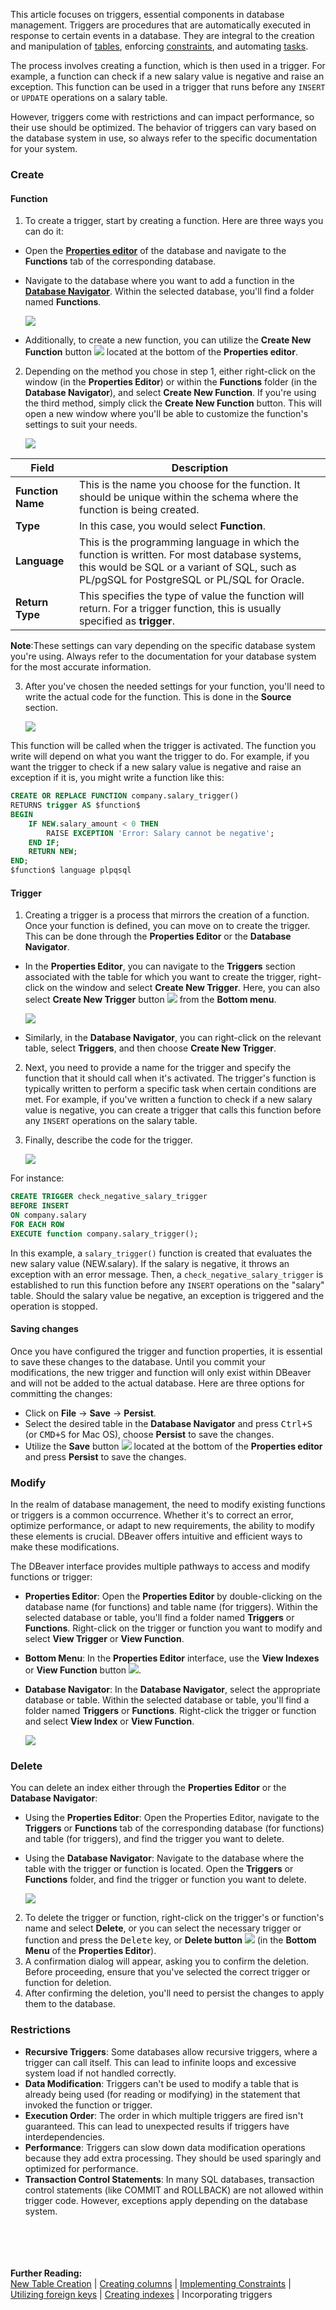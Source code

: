 This article focuses on triggers, essential components in database management. Triggers are procedures that are
automatically executed in response to certain events in a database. They are integral to the creation and manipulation 
of [tables](New-Table-Creation), enforcing [constraints](Implementing-Constraints), and automating [tasks](Task-Management).

The process involves creating a function, which is then used in a trigger. For example, a function can check if a new
salary value is negative and raise an exception. This function can be used in a trigger that runs before any `INSERT` or
`UPDATE` operations on a salary table.

However, triggers come with restrictions and can impact performance, so their use should be optimized. The behavior of
triggers can vary based on the database system in use, so always refer to the specific documentation for your system.

### Create

#### Function

1) To create a trigger, start by creating a function. Here are three ways you can do it:

- Open the **[Properties editor](Properties-Editor)** of the database and navigate to the **Functions**
   tab of the corresponding database.
- Navigate to the database where you want to add a function in the **[Database Navigator](Database-Navigator)**. Within the selected database,
  you'll find a folder named **Functions**. 

   ![](images/tutorial_images/15_Create_New_Function.png)
- Additionally, to create a new function, you can utilize the **Create New Function** button
   ![](images/tutorial_images/Create_New_Function_Button.png) located at the bottom of the **Properties editor**.

2) Depending on the method you chose in step 1, either right-click on the window (in the **Properties Editor**) or within
   the **Functions** folder (in the **Database Navigator**), and select **Create New Function**. If you're using 
   the third method, simply click the **Create New Function** button. This will open a new window where you'll be able
   to customize the function's settings to suit your needs. 

   ![](images/tutorial_images/15a_Functions_Parameters.png)

 Field             | Description                                                                                                                                                                                
-------------------|--------------------------------------------------------------------------------------------------------------------------------------------------------------------------------------------
 **Function Name** | This is the name you choose for the function. It should be unique within the schema where the function is being created.                                                                   
 **Type**          | In this case, you would select **Function**.                                                                                                                                               
 **Language**      | This is the programming language in which the function is written. For most database systems, this would be SQL or a variant of SQL, such as PL/pgSQL for PostgreSQL or PL/SQL for Oracle. 
 **Return Type**   | This specifies the type of value the function will return. For a trigger function, this is usually specified as **trigger**.                                                                 

**Note**:These settings can vary depending on the specific database system you're using. Always refer to the
documentation for your database system for the most accurate information.

3) After you've chosen the needed settings for your function, you'll need to write the actual code for the function.
   This is done in the **Source** section.  

   ![](images/tutorial_images/15b_Function_Source.png)

This function will be called when the trigger is activated. The function you write will depend on what you want the
trigger to do. For example, if you want the trigger to check if a new salary value is negative and raise an exception if
it is, you might write a function like this:  

```sql
CREATE OR REPLACE FUNCTION company.salary_trigger()
RETURNS trigger AS $function$
BEGIN
    IF NEW.salary_amount < 0 THEN
        RAISE EXCEPTION 'Error: Salary cannot be negative';
    END IF;
    RETURN NEW;
END;
$function$ language plpqsql   
```


#### Trigger

1) Creating a trigger is a process that mirrors the creation of a function. Once your function is defined, you can move on
to create the trigger. This can be done through the **Properties Editor** or the **Database Navigator**.

- In the **Properties Editor**, you can navigate to the **Triggers** section associated with the table for which you want to
create the trigger, right-click on the window and select **Create New Trigger**. Here, you can also select **Create New Trigger** button ![](images/tutorial_images/Create_New_Trigger_Button.png)
from the **Bottom menu**. 

   ![](images/tutorial_images/16_Create_New_Trigger.png)

- Similarly, in the **Database Navigator**, you can right-click on the relevant table, select **Triggers**, and then
choose **Create New Trigger**.

2) Next, you need to provide a name for the trigger and specify the function that it should call when it's activated. The
trigger's function is typically written to perform a specific task when certain conditions are met. For example, if
you've written a function to check if a new salary value is negative, you can create a trigger that calls this function
before any `INSERT` operations on the salary table.

3) Finally, describe the code for the trigger.

   ![](images/tutorial_images/16b_Trigger_Source.png)

For instance:

```sql
CREATE TRIGGER check_negative_salary_trigger
BEFORE INSERT
ON company.salary
FOR EACH ROW
EXECUTE function company.salary_trigger();
```


In this example, a `salary_trigger()` function is created that evaluates the new salary value (NEW.salary). If the
salary is negative, it throws an exception with an error message. Then, a `check_negative_salary_trigger` is established
to run this function before any `INSERT` operations on the "salary" table. Should the salary value be negative,
an exception is triggered and the operation is stopped.

#### Saving changes

Once you have configured the trigger and function properties, it is essential to save these changes to the database. Until you
commit your modifications, the new trigger and function will only exist within DBeaver and will not be added to the actual database.
Here are three options for committing the changes:

* Click on **File** -> **Save** -> **Persist**.
* Select the desired table in the **Database Navigator** and press <kbd>Ctrl+S</kbd> (or <kbd>CMD+S</kbd> for Mac OS),
  choose **Persist** to save the changes.
* Utilize the **Save** button ![](images/tutorial_images/10b_SaveButton.png) located at the bottom of the
  **Properties editor** and press **Persist** to save the changes.


### Modify

In the realm of database management, the need to modify existing functions or triggers is a common occurrence. Whether
it's to correct an error, optimize performance, or adapt to new requirements, the ability to modify these elements is
crucial. DBeaver offers intuitive and efficient ways to make these modifications.

The DBeaver interface provides multiple pathways to access and modify functions or trigger:

- **Properties Editor**: Open the **Properties Editor** by double-clicking on the database name (for functions) and table
  name (for triggers). Within the selected database or table, you'll find a folder named **Triggers** or **Functions**.
  Right-click on the trigger or function you want to modify and select **View Trigger** or **View Function**.
- **Bottom Menu**: In the **Properties Editor** interface, use the **View Indexes** or **View Function**
  button ![](images/tutorial_images/View_column_button.png).
- **Database Navigator**: In the **Database Navigator**, select the appropriate database or table. Within the selected
  database or table, you'll find a folder named **Triggers** or **Functions**. Right-click the trigger or function and select
  **View Index** or **View Function**.

    ![](images/tutorial_images/17_View_Function_Trigger.png)

### Delete

You can delete an index either through the **Properties Editor** or the **Database Navigator**:

- Using the **Properties Editor**: Open the Properties Editor, navigate to the **Triggers** or **Functions** tab of the
  corresponding database (for functions) and table (for triggers), and find the trigger you want to delete.

- Using the **Database Navigator**: Navigate to the database where the table with the trigger or function is located. Open the 
  **Triggers** or **Functions** folder, and find the trigger or function you want to delete.

   ![](images/tutorial_images/18_Delete_Function_Trigger.png)

2) To delete the trigger or function, right-click on the trigger's or function's name and select **Delete**, or you can select the necessary trigger or function and
   press the <kbd>Delete</kbd> key, or **Delete button** ![](images/tutorial_images/Delete_button.png) (in the
   **Bottom Menu** of the **Properties Editor**).
3) A confirmation dialog will appear, asking you to confirm the deletion. Before proceeding, ensure that you've selected
   the correct trigger or function for deletion.
4) After confirming the deletion, you'll need to persist the changes to apply them to the database.

### Restrictions

* **Recursive Triggers**: Some databases allow recursive triggers, where a trigger can call itself. This can lead to
  infinite loops and excessive system load if not handled correctly.
* **Data Modification**: Triggers can't be used to modify a table that is already being used (for reading or modifying) in
  the statement that invoked the function or trigger.
* **Execution Order**: The order in which multiple triggers are fired isn't guaranteed. This can lead to unexpected results
  if triggers have interdependencies.
* **Performance**: Triggers can slow down data modification operations because they add extra processing. They should be
  used sparingly and optimized for performance.
* **Transaction Control Statements**: In many SQL databases, transaction control statements (like COMMIT and ROLLBACK) are
  not allowed within trigger code. However, exceptions apply depending on the database system.

<br><br><br><br>
**Further Reading:**<br>
[New Table Creation](New-Table-Creation) | [Creating columns](Creating-columns) | [Implementing Constraints](Implementing-Constraints) | [Utilizing foreign keys](Utilizing-Foreign-Keys) | [Creating indexes](Creating-Indexes.md) | Incorporating triggers
